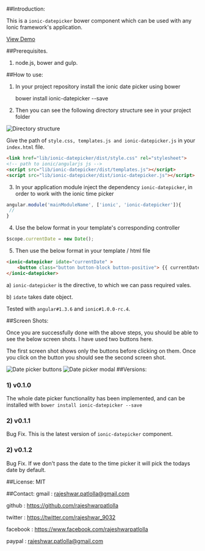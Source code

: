 ##Introduction:

This is a `ionic-datepicker` bower component which can be used with any Ionic framework's application.

[View Demo](http://rajeshwarpatlolla.github.io/DatePickerForIonicFramework/demo/ "Demo") 


##Prerequisites.

1) node.js, bower and gulp.

##How to use:

1) In your project repository install the ionic date picker using bower

    bower install ionic-datepicker --save
    
2) Then you can see the following directory structure see in your project folder

![Directory structure](https://lh3.googleusercontent.com/8x3OByTXzzgJSxm-n5Yg8-0g-u2OZt18j9EbvNTgK3Q=w112-h207-p-no "Directory structure")

Give the path of  `style.css, templates.js and ionic-datepicker.js` in your `index.html` file.

````html
<link href="lib/ionic-datepicker/dist/style.css" rel="stylesheet"> 
<!-- path to ionic/angularjs js -->
<script src="lib/ionic-datepicker/dist/templates.js"></script>
<script src="lib/ionic-datepicker/dist/ionic-datepicker.js"></script>
````    
    
3) In your application module inject the dependency `ionic-datepicker`, in order to work with the ionic time picker
````javascript
angular.module('mainModuleName', ['ionic', 'ionic-datepicker']){
 //
}
````

4) Use the below format in your template's corresponding controller

````javascript
$scope.currentDate = new Date();
````

5) Then use the below format in your template / html file

````html
<ionic-datepicker idate="currentDate" >
    <button class="button button-block button-positive"> {{ currentDate | date:'dd - MMMM - yyyy' }} </button>
</ionic-datepicker>
````


a) `ionic-datepicker` is the directive, to which we can pass required vales.

b) `idate` takes date object.

Tested with `angular#1.3.6` and `ionic#1.0.0-rc.4`. 

##Screen Shots:

Once you are successfully done with the above steps, you should be able to see the below screen shots.
I have used two buttons here. 

The first screen shot shows only the buttons before clicking on them.
Once you click on the button you should see the second screen shot.
 
![Date picker buttons](https://lh3.googleusercontent.com/YYlyw-ozro_rq9QB7hB1OzGKxo4kJpeGpXFo0ZgxF24=w117-h207-p-no "Date picker buttons") 
![Date picker modal](https://lh3.googleusercontent.com/GZPl7o0dx_Vp7lQB2IX35eM0u3wkK3bvSQw7mH3I5uY=w116-h207-p-no "Date picker modal")
##Versions:

### 1) v0.1.0
The whole date picker functionality has been implemented, and can be installed with  `bower install ionic-datepicker --save`
### 2) v0.1.1
Bug Fix. This is the latest version of `ionic-datepicker` component.
### 2) v0.1.2
Bug Fix. If we don't pass the date to the time picker it will pick the todays date by default.

##License:
MIT

##Contact:
gmail : rajeshwar.patlolla@gmail.com

github : https://github.com/rajeshwarpatlolla

twitter : https://twitter.com/rajeshwar_9032

facebook : https://www.facebook.com/rajeshwarpatlolla

paypal : rajeshwar.patlolla@gmail.com
